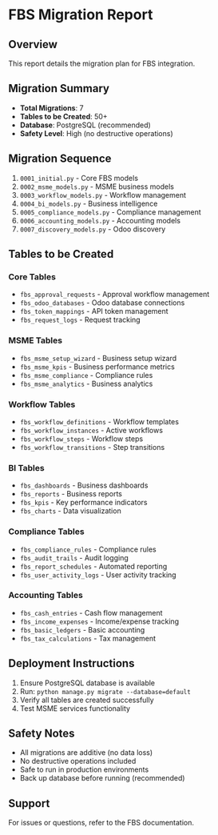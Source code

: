 # FBS Migration Report

## Overview
This report details the migration plan for FBS integration.

## Migration Summary
- **Total Migrations**: 7
- **Tables to be Created**: 50+
- **Database**: PostgreSQL (recommended)
- **Safety Level**: High (no destructive operations)

## Migration Sequence
1. `0001_initial.py` - Core FBS models
2. `0002_msme_models.py` - MSME business models
3. `0003_workflow_models.py` - Workflow management
4. `0004_bi_models.py` - Business intelligence
5. `0005_compliance_models.py` - Compliance management
6. `0006_accounting_models.py` - Accounting models
7. `0007_discovery_models.py` - Odoo discovery

## Tables to be Created
### Core Tables
- `fbs_approval_requests` - Approval workflow management
- `fbs_odoo_databases` - Odoo database connections
- `fbs_token_mappings` - API token management
- `fbs_request_logs` - Request tracking

### MSME Tables
- `fbs_msme_setup_wizard` - Business setup wizard
- `fbs_msme_kpis` - Business performance metrics
- `fbs_msme_compliance` - Compliance rules
- `fbs_msme_analytics` - Business analytics

### Workflow Tables
- `fbs_workflow_definitions` - Workflow templates
- `fbs_workflow_instances` - Active workflows
- `fbs_workflow_steps` - Workflow steps
- `fbs_workflow_transitions` - Step transitions

### BI Tables
- `fbs_dashboards` - Business dashboards
- `fbs_reports` - Business reports
- `fbs_kpis` - Key performance indicators
- `fbs_charts` - Data visualization

### Compliance Tables
- `fbs_compliance_rules` - Compliance rules
- `fbs_audit_trails` - Audit logging
- `fbs_report_schedules` - Automated reporting
- `fbs_user_activity_logs` - User activity tracking

### Accounting Tables
- `fbs_cash_entries` - Cash flow management
- `fbs_income_expenses` - Income/expense tracking
- `fbs_basic_ledgers` - Basic accounting
- `fbs_tax_calculations` - Tax management

## Deployment Instructions
1. Ensure PostgreSQL database is available
2. Run: `python manage.py migrate --database=default`
3. Verify all tables are created successfully
4. Test MSME services functionality

## Safety Notes
- All migrations are additive (no data loss)
- No destructive operations included
- Safe to run in production environments
- Back up database before running (recommended)

## Support
For issues or questions, refer to the FBS documentation.
